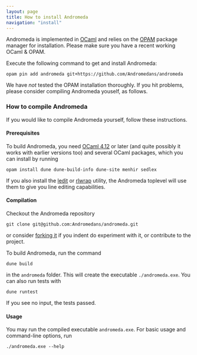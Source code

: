 ```yaml
---
layout: page
title: How to install Andromeda
navigation: "install"
---
```


Andromeda is implemented in [OCaml](https://ocaml.org) and relies on the [OPAM](https://opam.ocaml.org) package manager
for installation. Please make sure you have a recent working OCaml & OPAM.

Execute the following command to get and install Andromeda:

    opam pin add andromeda git+https://github.com/Andromedans/andromeda

We have *not* tested the OPAM installation thoroughly. If you hit problems, please consider compiling Andromeda youself,
as follows.

### How to compile Andromeda

If you would like to compile Andromeda yourself, follow these instructions.

#### Prerequisites

To build Andromeda, you need [OCaml 4.12](https://ocaml.org) or later (and quite possibly
it works with earlier versions too) and several OCaml packages, which you can install by
running

    opam install dune dune-build-info dune-site menhir sedlex

If you also install the [ledit](http://opam.ocaml.org/packages/ledit/ledit.2.03/) or
[rlwrap](http://utopia.knoware.nl/~hlub/uck/rlwrap/#rlwrap) utility, the Andromeda
toplevel will use them to give you line editing capabilities.

#### Compilation

Checkout the Andromeda repository

    git clone git@github.com:Andromedans/andromeda.git

or consider [forking it](https://github.com/Andromedans/andromeda#fork-destination-box) if
you indent do experiment with it, or contribute to the project.

To build Andromeda, run the command

    dune build

in the `andromeda` folder. This will create the executable `./andromeda.exe`. You can also run tests with

    dune runtest

If you see no input, the tests passed.

#### Usage

You may run the compiled executable `andromeda.exe`. For basic usage and command-line options, run

    ./andromeda.exe --help

